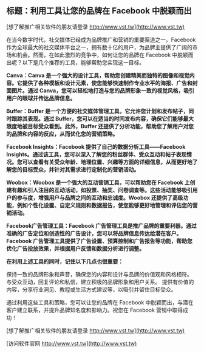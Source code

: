 ## **标题：利用工具让您的品牌在 Facebook 中脱颖而出**

[想了解推广相关软件的朋友请登录 http://www.vst.tw](http://www.vst.tw)

在当今数字时代，社交媒体已经成为品牌推广和营销的重要渠道之一。Facebook 作为全球最大的社交媒体平台之一，拥有数十亿的用户，为品牌主提供了广阔的市场和机会。然而，在如此激烈的竞争中，如何让您的品牌在 Facebook 中脱颖而出呢？以下是几个推荐的工具，能够帮助您实现这一目标。

**Canva：Canva 是一个强大的设计工具，帮助您创建精美而独特的图像和视觉内容。它提供了各种模板和设计元素，使您能够快速制作专业水平的海报、广告和封面图片。通过 Canva，您可以轻松地打造与您的品牌形象一致的视觉风格，吸引用户的眼球并传达品牌信息。**

**Buffer：Buffer 是一个方便的社交媒体管理工具，它允许您计划和发布帖子，同时跟踪其表现。通过 Buffer，您可以在适当的时间发布内容，确保它们能够最大限度地被目标受众看到。此外，Buffer 还提供了分析功能，帮助您了解用户对您的品牌和内容的反应，从而优化您的营销策略。**

**Facebook Insights：Facebook 提供了自己的数据分析工具——Facebook Insights。通过该工具，您可以深入了解您的粉丝群体、受众互动和帖子表现情况。您可以查看有关受众年龄、地理位置、兴趣等方面的详细信息，从而更好地了解您的目标受众，并针对其需求进行定制化的营销活动。**

**Woobox：Woobox 是一个强大的互动营销工具，可以帮助您在 Facebook 上创建有趣和引人注目的互动活动，如投票、抽奖、问卷调查等。这些活动能够吸引用户的参与度，增强用户与品牌之间的互动和忠诚度。Woobox 还提供了高级功能，例如个性化设置、自定义规则和数据报告，使您能够更好地管理和评估您的营销活动。**

**Facebook广告管理工具：Facebook 广告管理工具是推广品牌的重要利器。通过准确的广告定位和创造性的广告设计，您可以将品牌信息传达给潜在客户。Facebook 广告管理工具提供了广告设置、预算控制和广告报告等功能，帮助您优化广告投放效果，并根据用户反馈和数据分析进行调整。**

**在利用上述工具的同时，记住以下几点也很重要：**

保持一致的品牌形象和声音，确保您的内容和设计与品牌的价值观和风格相符。
与受众互动，回复评论和私信，建立积极的品牌形象和用户关系。
提供有价值的内容，分享行业洞见、教程或生活方式建议等，以吸引并留住目标受众。

通过利用这些工具和策略，您可以让您的品牌在 Facebook 中脱颖而出，与潜在客户建立联系，并提升品牌知名度和影响力。祝您在 Facebook 营销中取得成功！

[想了解推广相关软件的朋友请登录 http://www.vst.tw](http://www.vst.tw)


[访问软件官网 http://www.vst.tw](http://www.vst.tw)
